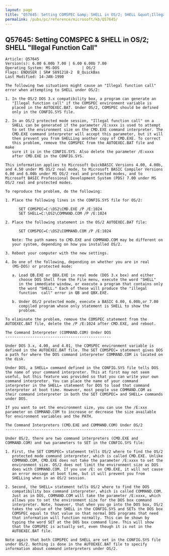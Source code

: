```yaml
---
layout: page
title: "Q57645: Setting COMSPEC &amp; SHELL in OS/2; SHELL &quot;Illegal Function Call&quot;"
permalink: /pubs/pc/reference/microsoft/kb/Q57645/
---
```


## Q57645: Setting COMSPEC &amp; SHELL in OS/2; SHELL &quot;Illegal Function Call&quot;

	Article: Q57645
	Version(s): 6.00 6.00b 7.00 | 6.00 6.00b 7.00
	Operating System: MS-DOS          | OS/2
	Flags: ENDUSER | SR# S891218-2  B_QuickBas
	Last Modified: 14-JAN-1990
	
	The following two situations might cause an "Illegal function call"
	error when attempting to SHELL under OS/2:
	
	1. In the OS/2 DOS 3.x compatibility box, a program can generate an
	   "Illegal function call" if the COMSPEC environment variable is
	   placed in the AUTOEXEC.BAT. Under OS/2, COMSPEC should be defined
	   only in the CONFIG.SYS file.
	
	2. In an OS/2 protected mode session, "Illegal function call" on a
	   SHELL can be generated if the parameter /E:xxxx is used to attempt
	   to set the environment size on the CMD.EXE command interpreter. The
	   CMD.EXE command interpreter will accept this parameter, but it will
	   then prevent you from SHELLing another copy of CMD.EXE. To correct
	   this problem, remove the COMSPEC from the AUTOEXEC.BAT file and make
	   sure it is in the CONFIG.SYS. Also delete the parameter /E:xxxx
	   after CMD.EXE in the CONFIG.SYS.
	
	This information applies to Microsoft QuickBASIC Versions 4.00, 4.00b,
	and 4.50 under MS OS/2 real mode, to Microsoft BASIC Compiler Versions
	6.00 and 6.00b under MS OS/2 real and protected modes, and to
	Microsoft BASIC Professional Development System (PDS) 7.00 under MS
	OS/2 real and protected modes.
	
	To reproduce the problem, do the following:
	
	1. Place the following lines in the CONFIG.SYS file for OS/2:
	
	      SET COMSPEC=C:\OS2\CMD.EXE /P /E:1024
	      SET SHELL=C:\OS2\COMMAND.COM /P /E:1024
	
	2. Place the following statement in the OS/2 AUTOEXEC.BAT file:
	
	      SET COMSPEC=C:\OS2\COMMAND.COM /P /E:1024
	
	   Note: The path names to CMD.EXE and COMMAND.COM may be different on
	   your system, depending on how you installed OS/2.
	
	3. Reboot your computer with the new settings.
	
	4. Do one of the following, depending on whether you are in real
	   (MS-DOS) or protected mode:
	
	   a. Load QB.EXE or QBX.EXE in real mode (DOS 3.x box) and either
	      choose DOS Shell from the File menu, execute the word "SHELL"
	      in the immediate window, or execute a program that contains only
	      the word "SHELL." Each of these will produce the "illegal
	      function  call" error in QB and QBX.EXE.
	
	   b. Under OS/2 protected mode, execute a BASIC 6.00, 6.00b,or 7.00
	      compiled program whose only statement is SHELL to show the
	      problem.
	
	To eliminate the problem, remove the COMSPEC statement from the
	AUTOEXEC.BAT file, delete the /P /E:1024 after CMD.EXE, and reboot.
	
	The Command Interpreter (COMMAND.COM) Under DOS
	-----------------------------------------------
	
	Under DOS 3.x, 4.00, and 4.01, the COMSPEC environment variable is
	defined in the AUTOEXEC.BAT file. The SET COMSPEC= statement gives DOS
	a path for where the DOS command interpreter COMMAND.COM is located on
	the disk.
	
	Under DOS, a SHELL= command defined in the CONFIG.SYS file tells DOS
	the name of your command interpreter. This at first may not seem
	useful, but this feature was provided so that you can write your own
	command interpreter. You can place the name of your command
	interpreter in the SHELL= statement for DOS to load that command
	interpreter at boot time. However, most people use COMMAND.COM as
	their command interpreter in both the SET COMSPEC= and SHELL= commands
	under DOS.
	
	If you want to set the environment size, you can use the /E:xxx
	parameter on COMMAND.COM to increase or decrease the size available
	for environment variables and the PATH.
	
	The Command Interpreters (CMD.EXE and COMMAND.COM) Under OS/2
	-------------------------------------------------------------
	
	Under OS/2, there are two command interpreters (CMD.EXE and
	COMMAND.COM) and two parameters to SET in the CONFIG.SYS file:
	
	1. First, the SET COMSPEC= statement tells OS/2 where to find the OS/2
	   protected mode command interpreter, which is called CMD.EXE. Unlike
	   COMMAND.COM, CMD.EXE does not take the parameter /E:xxxx to set the
	   environment size. OS/2 does not limit the environment size as DOS
	   does with COMMAND.COM. If you use /E: on CMD.EXE, it will not cause
	   an error message at boot time, but it will prevent you from
	   SHELLing when in an OS/2 session.
	
	2. Second, the SHELL= statement tells OS/2 where to find the DOS
	   compatibility box command interpreter, which is called COMMAND.COM.
	   Just as in DOS, COMMAND.COM will take the parameter /E:xxxx, which
	   allows you to set the environment size for the DOS box command
	   interpreter. Note, however, that when you go into the DOS box, OS/2
	   takes the value of the SHELL in the CONFIG.SYS and SETs the DOS box
	   COMSPEC equal to that value so that normal DOS programs that need
	   that information will function normally. This can be shown by
	   typing the word SET at the DOS box command line. This will show
	   that the COMSPEC is actually set, even though it is not in the
	   AUTOEXEC.BAT file.
	
	Note again that both COMSPEC and SHELL are set in the CONFIG.SYS file
	under OS/2. Nothing is done in the AUTOEXEC.BAT file to specify
	information about command interpreters under OS/2.
